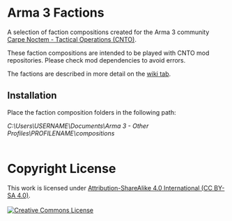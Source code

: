 # Arma 3 Factions
A selection of faction compositions created for the Arma 3 community <a rel="cnto" href="https://www.carpenoctem.co/">Carpe Noctem - Tactical Operations (CNTO)</a>.

These faction compositions are intended to be played with CNTO mod repositories. Please check mod dependencies to avoid errors.

The factions are described in more detail on the <a rel="wiki" href="https://github.com/JamesTheClarke/arma-content/wiki">wiki tab</a>.
<br/>
## Installation
Place the faction composition folders in the following path:

*C:\Users\USERNAME\Documents\Arma 3 - Other Profiles\PROFILENAME\compositions*
<br/>
<br/>
# Copyright License
This work is licensed under <a rel="license" href="https://creativecommons.org/licenses/by-sa/4.0/">Attribution-ShareAlike 4.0 International (CC BY-SA 4.0)</a>.
<br/>
<br/>
<a rel="license" href="http://creativecommons.org/licenses/by-nc-sa/4.0/"><img alt="Creative Commons License" style="border-width:0" src="https://i.creativecommons.org/l/by-nc-sa/4.0/88x31.png" /></a>
